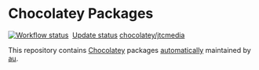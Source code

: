 # Chocolatey Packages

[![Workflow status](https://github.com/jtcmedia/chocolatey-packages/actions/workflows/ci.yml/badge.svg?event=push)](https://github.com/jtcmedia/chocolatey-packages/actions)
&nbsp;[Update status](https://gist.github.com/jtcmedia/8abc37a8c3b020ffdd9704a810331790)
[chocolatey/jtcmedia](https://chocolatey.org/profiles/jtcmedia)

This repository contains [Chocolatey](http://chocolatey.org) packages [automatically](https://chocolatey.org/docs/automatic-packages) maintained by [au](https://github.com/majkinetor/au).
